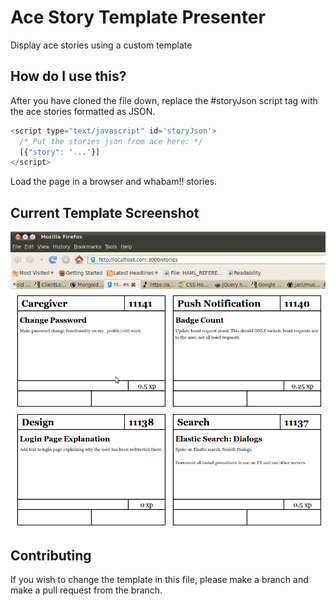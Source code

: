 Ace Story Template Presenter
============================

Display ace stories using a custom template

How do I use this?
------------------

After you have cloned the file down, replace the #storyJson script tag with the ace stories formatted as JSON.

```javascript
<script type="text/javascript" id='storyJson'>
  /* Put the stories json from ace here: */
  [{"story": '...'}]
</script>
```

Load the page in a browser and whabam!! stories.

Current Template Screenshot
---------------------------

![Current Template Screenshot Image](/images/current_template_screenshot.png "Current Template Screenshot")

Contributing
------------

If you wish to change the template in this file, please make a branch and make a pull request from the branch.


